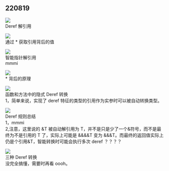 ## 220819

![](./img/2022-08-19-15-40-01.png)  
Deref 解引用

![](./img/2022-08-19-15-44-05.png)  
通过 \* 获取引用背后的值

![](./img/2022-08-19-15-50-43.png)  
智能指针解引用  
mmmi

![](./img/2022-08-19-15-52-43.png)  
\* 背后的原理

![](./img/2022-08-19-16-22-43.png)  
函数和方法中的隐式 Deref 转换  
1，简单来说，实现了 deref 特征的类型的引用作为实参时可以被自动转换类型。

![](./img/2022-08-19-18-30-24.png)  
Deref 规则总结  
1，mmmi  
2,注意，这里说的 &T 被自动解引用为 T，并不是只是少了一个&符号，而不是最终为不是引用的 T 了，实际上可能是 &&&&T 变为 &&&T。而最终的返回值实际上仍是个引用&T，智能转换时可能会执行多次 deref ？？？？

![](./img/2022-08-19-18-46-15.png)  
三种 Deref 转换  
没完全搞懂，需要时再看 oooh。
